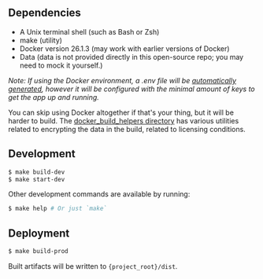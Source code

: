 ## Dependencies

  - A Unix terminal shell (such as Bash or Zsh)
  - make (utility)
  - Docker version 26.1.3 (may work with earlier versions of Docker)
  - Data (data is not provided directly in this open-source repo; you may need to mock it yourself.)

_Note: If using the Docker environment, a .env file will be [automatically generated](docker_build_helpers/generate_env.sh), however it will be configured with the minimal amount of keys to get the app up and running._

You can skip using Docker altogether if that's your thing, but it will be harder to build. The [docker_build_helpers directory](docker_build_helpers) has various utilities related to encrypting the data in the build, related to licensing conditions.

## Development

```bash
$ make build-dev
$ make start-dev
```

Other development commands are available by running:

```bash
$ make help # Or just `make`
```

## Deployment

```bash
$ make build-prod
```

Built artifacts will be written to `{project_root}/dist`.
